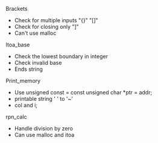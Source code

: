 Brackets
- Check for multiple inputs "{}" "[]"
- Check for closing only "]"
- Can't use malloc

Itoa_base
- Check the lowest boundary in integer
- Check invalid base
- Ends string

Print_memory
- Use unsigned const = const unsigned char *ptr = addr;
- printable string ' ' to '~'
- col and i;

rpn_calc
- Handle division by zero
- Can use malloc and itoa